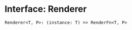 # Interface: Renderer

<pre>
Renderer&lt;T, P&gt;: (instance: T) => <Ref to="./render-fn">RenderFn</Ref>&lt;T, P&gt;
</pre>
